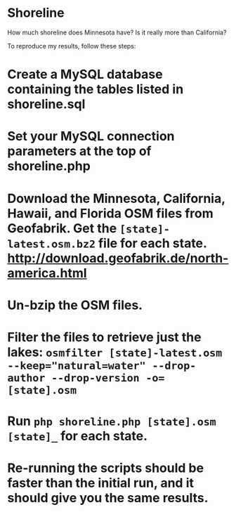 Shoreline
=========

How much shoreline does Minnesota have? Is it really more than California?

To reproduce my results, follow these steps:

# Create a MySQL database containing the tables listed in shoreline.sql
# Set your MySQL connection parameters at the top of shoreline.php
# Download the Minnesota, California, Hawaii, and Florida OSM files from Geofabrik. Get the `[state]-latest.osm.bz2` file for each state. http://download.geofabrik.de/north-america.html
# Un-bzip the OSM files.
# Filter the files to retrieve just the lakes: `osmfilter [state]-latest.osm --keep="natural=water" --drop-author --drop-version -o=[state].osm`
# Run `php shoreline.php [state].osm [state]_`  for each state.
# Re-running the scripts should be faster than the initial run, and it should give you the same results.